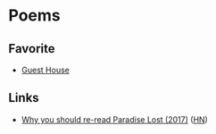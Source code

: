 # Poems

## Favorite

* [Guest House](https://mrsmindfulness.com/guest-house-poem/)

## Links

* [Why you should re-read Paradise Lost \(2017\)](https://www.bbc.com/culture/article/20170419-why-paradise-lost-is-one-of-the-worlds-most-important-poems) \([HN](https://news.ycombinator.com/item?id=23598292)\)

